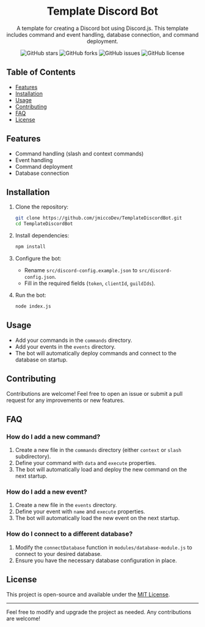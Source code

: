 <div align="center">

# Template Discord Bot

A template for creating a Discord bot using Discord.js. This template includes command and event handling, database connection, and command deployment.

![GitHub stars](https://img.shields.io/github/stars/jmiccoDev/TemplateDiscordBot?style=social)
![GitHub forks](https://img.shields.io/github/forks/jmiccoDev/TemplateDiscordBot?style=social)
![GitHub issues](https://img.shields.io/github/issues/jmiccoDev/TemplateDiscordBot)
![GitHub license](https://img.shields.io/github/license/jmiccoDev/TemplateDiscordBot)

</div>

## Table of Contents
- [Features](#features)
- [Installation](#installation)
- [Usage](#usage)
- [Contributing](#contributing)
- [FAQ](#faq)
- [License](#license)

## Features

- Command handling (slash and context commands)
- Event handling
- Command deployment
- Database connection

## Installation

1. Clone the repository:
    ```sh
    git clone https://github.com/jmiccoDev/TemplateDiscordBot.git
    cd TemplateDiscordBot
    ```

2. Install dependencies:
    ```sh
    npm install
    ```

3. Configure the bot:
    - Rename `src/discord-config.example.json` to `src/discord-config.json`.
    - Fill in the required fields (`token`, `clientId`, `guildIds`).

4. Run the bot:
    ```sh
    node index.js
    ```

## Usage

- Add your commands in the `commands` directory.
- Add your events in the `events` directory.
- The bot will automatically deploy commands and connect to the database on startup.

## Contributing

Contributions are welcome! Feel free to open an issue or submit a pull request for any improvements or new features.

## FAQ

### How do I add a new command?

1. Create a new file in the `commands` directory (either `context` or `slash` subdirectory).
2. Define your command with `data` and `execute` properties.
3. The bot will automatically load and deploy the new command on the next startup.

### How do I add a new event?

1. Create a new file in the `events` directory.
2. Define your event with `name` and `execute` properties.
3. The bot will automatically load the new event on the next startup.

### How do I connect to a different database?

1. Modify the `connectDatabase` function in `modules/database-module.js` to connect to your desired database.
2. Ensure you have the necessary database configuration in place.

## License

This project is open-source and available under the [MIT License](LICENSE).

---

Feel free to modify and upgrade the project as needed. Any contributions are welcome!
